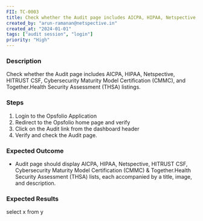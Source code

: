 ```yaml
---
FII: TC-0003
title: Check whether the Audit page includes AICPA, HIPAA, Netspective, HITRUST CSF, Cybersecurity Maturity Model Certification (CMMC), and Together.Health Security Assessment (THSA) listings.
created_by: "arun-ramanan@netspective.in"
created_at: "2024-01-01"
tags: ["audit session", "login"]
priority: "High"
---
```

### Description
Check whether the Audit page includes AICPA, HIPAA, Netspective, HITRUST CSF, Cybersecurity Maturity Model Certification (CMMC), and Together.Health Security Assessment (THSA) listings.

### Steps

1. Login to the Opsfolio Application
2. Redirect to the Opsfolio home page and verify
3. Click on the Audit link from the dashboard header                                                     
4. Verify and check the Audit page.

### Expected Outcome

- Audit page should display AICPA, HIPAA, Netspective, HITRUST CSF,  Cybersecurity Maturity Model Certification (CMMC) & Together.Health Security Assessment (THSA)  lists, each accompanied by a title, image, and description.

### Expected Results
<query-result>select x from y</query-result>